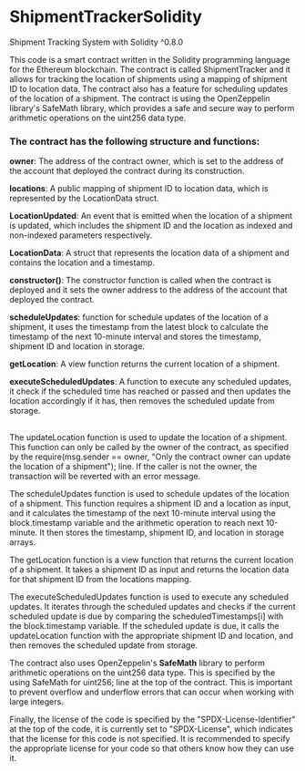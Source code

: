# ShipmentTrackerSolidity
 Shipment Tracking System with Solidity ^0.8.0

This code is a smart contract written in the Solidity programming language for the Ethereum blockchain. The contract is called ShipmentTracker and it allows for tracking the location of shipments using a mapping of shipment ID to location data. The contract also has a feature for scheduling updates of the location of a shipment. The contract is using the OpenZeppelin library's SafeMath library, which provides a safe and secure way to perform arithmetic operations on the uint256 data type.

### The contract has the following structure and functions:

**owner**: The address of the contract owner, which is set to the address of the account that deployed the contract during its construction.

**locations**: A public mapping of shipment ID to location data, which is represented by the LocationData struct.

**LocationUpdated**: An event that is emitted when the location of a shipment is updated, which includes the shipment ID and the location as indexed and non-indexed parameters respectively.

**LocationData**: A struct that represents the location data of a shipment and contains the location and a timestamp.

**constructor()**: The constructor function is called when the contract is deployed and it sets the owner address to the address of the account that deployed the contract.

**scheduleUpdates**: function for schedule updates of the location of a shipment, it uses the timestamp from the latest block to calculate the timestamp of the next 10-minute interval and stores the timestamp, shipment ID and location in storage.

**getLocation**: A view function returns the current location of a shipment.

**executeScheduledUpdates**: A function to execute any scheduled updates, it check if the scheduled time has reached or passed and then updates the location accordingly if it has, then removes the scheduled update from storage.

##

The updateLocation function is used to update the location of a shipment. This function can only be called by the owner of the contract, as specified by the require(msg.sender == owner, "Only the contract owner can update the location of a shipment"); line. If the caller is not the owner, the transaction will be reverted with an error message.

The scheduleUpdates function is used to schedule updates of the location of a shipment. This function requires a shipment ID and a location as input, and it calculates the timestamp of the next 10-minute interval using the block.timestamp variable and the arithmetic operation to reach next 10-minute. It then stores the timestamp, shipment ID, and location in storage arrays.

The getLocation function is a view function that returns the current location of a shipment. It takes a shipment ID as input and returns the location data for that shipment ID from the locations mapping.

The executeScheduledUpdates function is used to execute any scheduled updates. It iterates through the scheduled updates and checks if the current scheduled update is due by comparing the scheduledTimestamps[i] with the block.timestamp variable. If the scheduled update is due, it calls the updateLocation function with the appropriate shipment ID and location, and then removes the scheduled update from storage.

The contract also uses OpenZeppelin's **SafeMath** library to perform arithmetic operations on the uint256 data type. This is specified by the using SafeMath for uint256; line at the top of the contract. This is important to prevent overflow and underflow errors that can occur when working with large integers.

Finally, the license of the code is specified by the "SPDX-License-Identifier" at the top of the code, it is currently set to "SPDX-License", which indicates that the license for this code is not specified. It is recommended to specify the appropriate license for your code so that others know how they can use it.
